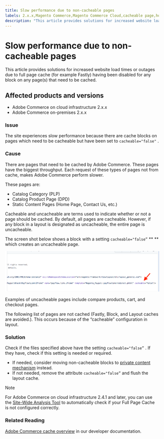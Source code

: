 ```yaml
---
title: Slow performance due to non-cacheable pages
labels: 2.x.x,Magento Commerce,Magento Commerce Cloud,cacheable page,how to,slow performance,uncacheable page,Adobe Commerce,cloud infrastructure,on-premises
description: "This article provides solutions for increased website load times or outages due to full page cache (for example Fastly) having been disabled for any block on any page(s) that need to be cached."
---
```


# Slow performance due to non-cacheable pages

This article provides solutions for increased website load times or outages due to full page cache (for example Fastly) having been disabled for any block on any page(s) that need to be cached.

## Affected products and versions

* Adobe Commerce on cloud infrastructure 2.x.x
* Adobe Commerce on-premises 2.x.x

### Issue

The site experiences slow performance because there are cache blocks on pages which need to be cacheable but have been set to `cacheable="false"` .

### Cause

There are pages that need to be cached by Adobe Commerce. These pages have the biggest throughput. Each request of these types of pages not from cache, makes Adobe Commerce perform slower.

These pages are:

* Catalog Category (PLP)
* Catalog Product Page (DPD)
* Static Content Pages (Home Page, Contact Us, etc.)

Cacheable and uncacheable are terms used to indicate whether or not a page should be cached. By default, all pages are cacheable. However, if any block in a layout is designated as uncacheable, the entire page is uncacheable.

The screen shot below shows a block with a setting `cacheable="false”`  ** ** which creates an uncacheable page.

![non_cacheable_kb.png](assets/non_cacheable_kb.png)

Examples of uncacheable pages include compare products, cart, and checkout pages.

The following list of pages are not cached (Fastly, Block, and Layout caches are avoided.). This occurs because of the “cacheable” configuration in layout.

### Solution

Check if the files specified above have the setting `cacheable="false”` . If they have, check if this setting is needed or required.

* If needed, consider moving non-cacheable blocks to [private content mechanism](https://devdocs.magento.com/guides/v2.3/extension-dev-guide/cache/page-caching/private-content.html?itm_source=devdocs&itm_medium=quick_search&itm_campaign=federated_search&itm_term=private%20co) instead.
* If not needed, remove the attribute `cacheable="false”` and flush the layout cache.

>[!NOTE]
>
>For Adobe Commerce on cloud infrastructure 2.4.1 and later, you can use the [Site-Wide Analysis Tool](https://docs.magento.com/user-guide/reports/site-wide-analysis-tool.html) to automatically check if your Full Page Cache is not configured correctly.

### Related Reading

[Adobe Commerce cache overview](https://devdocs.magento.com/guides/v2.3/frontend-dev-guide/cache_for_frontdevs.html?itm_source=devdocs&itm_medium=search_page&itm_campaign=federated_search&itm_term=cacheable%2) in our developer documentation.